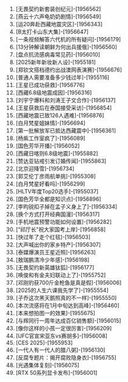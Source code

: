 
1. [无畏契约新套装创纪元]-[1956562]
1. [燕云十六声龟奶奶剧情]-[1956549]
1. [运20奔赴西藏地震灾区]-[1956343]
1. [B太打卡山东大集]-[1956647]
1. [一条视频解答六代机的所有疑问]-[1956179]
1. [13分钟解读朝鲜为何出兵援俄]-[1956560]
1. [盘点抗流感病毒常见药]-[1956010]
1. [2025新年新妆新人设]-[1955181]
1. [郑钦文搭档德约出战澳网表演赛]-[1956676]
1. [普通人需要准备多少钱过年]-[1955116]
1. [王星已成功获救]-[1956776]
1. [西藏6.8级地震成因]-[1956316]
1. [刘宇宁爆料和刘涛王子文合作]-[1956137]
1. [王星获救后在泰国接受采访]-[1956854]
1. [西藏地震已致126人遇难]-[1956876]
1. [白月梵星姐妹情]-[1956694]
1. [第一批解放军已抵达西藏震中]-[1956361]
1. [杨紫工作室疯了]-[1956089]
1. [国色芳华开播]-[1956052]
1. [西藏日喀则6.8级地震]-[1955882]
1. [赞达亚钻戒引发订婚传闻]-[1955863]
1. [北京迎降雪]-[1956734]
1. [郭艾伦丁彦雨航单挑]-[1955308]
1. [白月梵星好看吗]-[1956299]
1. [HLTV年度Top20选手]-[1955037]
1. [国色芳华全都是知识点]-[1956896]
1. [李昀锐扣子掉在孟子义身上了]-[1956334]
1. [换个方式打开经典国漫]-[1956317]
1. [手机地震预警功能如何设置]-[1956282]
1. [“祁厅长”祝大家国考上岸]-[1956858]
1. [快过年了走个红毯]-[1956503]
1. [大声喊出你的家乡特产]-[1956307]
1. [泰媒爆演员王星近照]-[1956263]
1. [敖瑞鹏清冷少年感]-[1956198]
1. [无畏契约新英雄钛狐]-[1956177]
1. [唤俊和有金夫妇联动上了]-[1955752]
1. [邓刚钓获700斤金枪鱼是真是假]-[1956006]
1. [2025的人生六课我先学了]-[1955554]
1. [子乔这次黑天鹅照真的不一样]-[1955550]
1. [本次流感将在1月中旬达到高峰]-[1956460]
1. [本来想拍图一的效果]-[1955675]
1. [与辉同行一周年达成百亿销售额]-[1956015]
1. [像你这样的小孩一定很厉害]-[1956209]
1. [UFC官宣宋亚东vs赛胡多]-[1956008]
1. [CES 2025]-[1955953]
1. [一代人有一代人的腊八粥]-[1956130]
1. [反腐专题片：揭开腐败隐身衣]-[1956755]
1. [光遇集体复刻]-[1956075]
1. [RTX 50系列显卡发布]-[1956001]